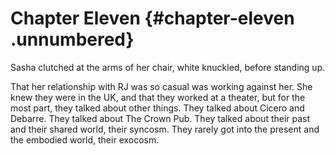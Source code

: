 Chapter Eleven {#chapter-eleven .unnumbered}
==============

Sasha clutched at the arms of her chair, white knuckled, before standing up.

That her relationship with RJ was so casual was working against her. She knew they were in the UK, and that they worked at a theater, but for the most part, they talked about other things. They talked about Cicero and Debarre. They talked about The Crown Pub. They talked about their past and their shared world, their syncosm. They rarely got into the present and the embodied world, their exocosm.
